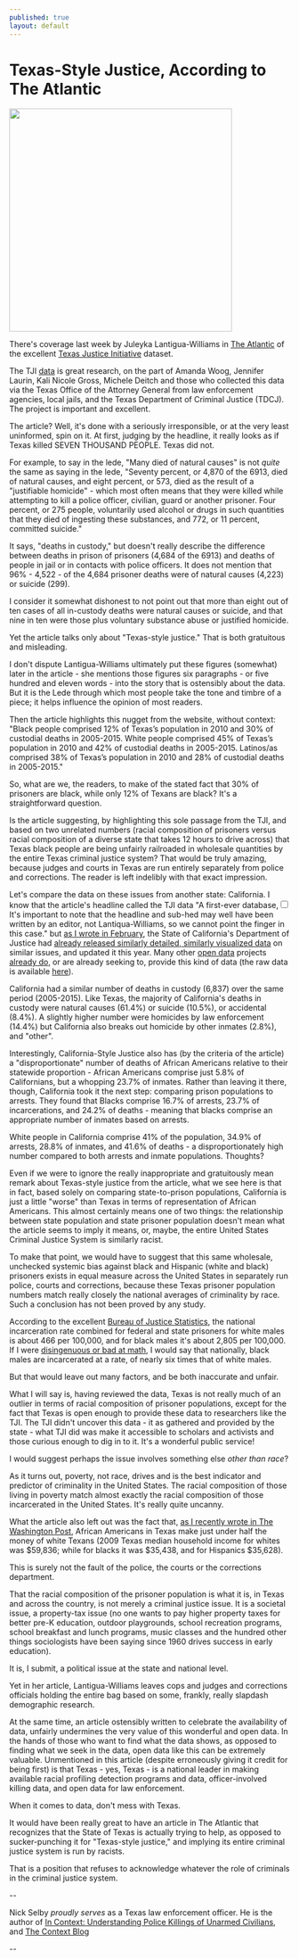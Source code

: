 ```yaml
---
published: true
layout: default
---
```

<h1>Texas-Style Justice, According to The Atlantic</h1>
<p><img class="right" width="400px" src="https://nselby.github.io/assets/img/black_share.jpg" /></p>

<p>There's coverage last week by Juleyka Lantigua-Williams in <a href="http://www.theatlantic.com/politics/archive/2016/07/7000-deaths-in-custody-texas/493325/" target="_blank">The Atlantic</a> of the excellent <a href="http://texasjusticeinitiative.org/" target="_blank">Texas Justice Initiative</a> dataset.</p>

<p>The TJI <a href="http://texasjusticeinitiative.org/wp-content/themes/tji/api/v1/download.php?page=&" target="_blank">data</a> is great research, on the part of Amanda Woog, Jennifer Laurin, Kali Nicole Gross, Michele Deitch and those who collected this data via the Texas Office of the Attorney General from law enforcement agencies, local jails, and the Texas Department of Criminal Justice (TDCJ). The project is important and excellent.</p>

<p>The article? Well, it's done with a seriously irresponsible, or at the very least uninformed, spin on it. At first, judging by the headline, it really looks as if Texas killed SEVEN THOUSAND PEOPLE. Texas did not.</p>

<p>For example, to say in the lede, "Many died of natural causes" is not <em>quite</em> the same as saying in the lede, "Seventy percent, or 4,870 of the 6913, died of natural causes, and eight percent, or 573, died as the result of a "justifiable homicide" - which most often means that they were killed while attempting to kill a police officer, civilian, guard or another prisoner. Four percent, or 275 people, voluntarily used alcohol or drugs in such quantities that they died of ingesting these substances, and 772, or 11 percent, committed suicide."</p>

<p>It says, "deaths in custody," but doesn't really describe the difference between deaths in prison of prisoners (4,684 of the 6913) and deaths of people in jail or in contacts with police officers. It does not mention that 96% - 4,522 - of the 4,684 prisoner deaths were of natural causes (4,223) or suicide (299).</p>

<p>I consider it somewhat dishonest to not point out that more than eight out of ten cases of all in-custody deaths were natural causes or suicide, and that nine in ten were those plus voluntary substance abuse or justified homicide.</p>

<p>Yet the article talks only about "Texas-style justice." That is both gratuitous and misleading.</p>

<p>I don't dispute Lantigua-Williams ultimately put these figures (somewhat) later in the article - she mentions those figures six paragraphs - or five hundred and eleven words - into the story that is ostensibly about the data. But it is the Lede through which most people take the tone and timbre of a piece; it helps influence the opinion of most readers. </p>

<p>Then the article highlights this nugget from the website, without context: "Black people comprised 12% of Texas’s population in 2010 and 30% of custodial deaths in 2005-2015. White people comprised 45% of Texas’s population in 2010 and 42% of custodial deaths in 2005-2015. Latinos/as comprised 38% of Texas’s population in 2010 and 28% of custodial deaths in 2005-2015."</p>

<p>So, what are we, the readers, to make of the stated fact that 30% of prisoners are black, while only 12% of Texans are black? It's a straightforward question. </p>

<p>Is the article suggesting, by highlighting this sole passage from the TJI, and based on two unrelated numbers (racial composition of prisoners versus racial composition of a diverse state that takes 12 hours to drive across) that Texas black people are being unfairly railroaded in wholesale quantities by the entire Texas criminal justice system? That would be truly amazing, because judges and courts in Texas are run entirely separately from police and corrections. The reader is left indelibly with that exact impression.</p>

<p>Let's compare the data on these issues from another state: California. I know that the article's headline called the TJI data "A first-ever database,<label for="sn-demo" class="margin-toggle sidenote-number"></label><input type="checkbox" id="sn-demo" class="margin-toggle"/><span class="sidenote">It's important to note that the headline and sub-hed may well have been written by an editor, not Lantiqua-Williams, so we cannot point the finger in this case.</span>" but <a href="https://medium.com/@nselby/kudos-to-the-california-department-of-justice-62dd9d886e6e#.sku09iq9e" target="_blank">as I wrote in February</a>, the State of California's Department of Justice had <a href="http://openjustice.doj.ca.gov/death-in-custody/overview" target="_blank">already released similarly detailed, similarly visualized data</a> on similar issues, and updated it this year. Many other <a href="http://www.dc.state.fl.us/pub/mortality/" target="_blank">open data</a> projects <a href="https://louiestat.louisvilleky.gov/node/3/date/2016-05-24" target="_blank">already do</a>, or are already seeking to, provide this kind of data (the raw data is available <a href="http://openjustice.doj.ca.gov/downloads/ca_doj_deaths_in_custody_raw_2000-2015_05-14-2016.csv" target="_blank">here</a>).</p>

<p>California had a similar number of deaths in custody (6,837) over the same period (2005-2015). Like Texas, the majority of California's deaths in custody were natural causes (61.4%) or suicide (10.5%), or accidental (8.4%). A slightly higher number were homicides by law enforcement (14.4%) but California also breaks out homicide by other inmates (2.8%), and "other". </p>

<p>Interestingly, California-Style Justice also has (by the criteria of the article) a "disproportionate" number of deaths of African Americans relative to their statewide proportion - African Americans comprise just 5.8% of Californians, but a whopping 23.7% of inmates. Rather than leaving it there, though, California took it the next step: comparing prison populations to arrests. They found that Blacks comprise 16.7% of arrests, 23.7% of incarcerations, and 24.2% of deaths - meaning that blacks comprise an appropriate number of inmates based on arrests. </p>

<p>White people in California comprise 41% of the population, 34.9% of arrests, 28.8% of inmates, and 41.6% of deaths - a disproportionately high number compared to both arrests and inmate populations. Thoughts?</p>

<p>Even if we were to ignore the really inappropriate and gratuitously mean remark about Texas-style justice from the article, what we see here is that in fact, based solely on comparing state-to-prison populations, California is just a little "worse" than Texas in terms of representation of African Americans. This almost certainly means one of two things: the relationship between state population and state prisoner population doesn't mean what the article seems to imply it means, or, maybe, the entire United States Criminal Justice System is similarly racist. </p>

<p>To make that point, we would have to suggest that this same wholesale, unchecked systemic bias against black and Hispanic (white and black) prisoners exists in equal measure across the United States in separately run police, courts and corrections, because these Texas prisoner population numbers match really closely the national averages of criminality by race. Such a conclusion has not been proved by any study. </p>

<p>According to the excellent <a href="http://www.bjs.gov/content/pub/pdf/p13.pdf" target="_blank">Bureau of Justice Statistics</a>, the national incarceration rate combined for federal and state prisoners for white males is about 466 per 100,000, and for black males it's about 2,805 per 100,000. If I were <a href="https://www.washingtonpost.com/news/post-nation/wp/2016/07/11/arent-more-white-people-than-black-people-killed-by-police-yes-but-no/" target="_blank">disingenuous or bad at math</a>, I would say that nationally, black males are incarcerated at a rate, of nearly six times that of white males.</p>

<p>But that would leave out many factors, and be both inaccurate and unfair.</p>

<p>What I will say is, having reviewed the data, Texas is not really much of an outlier in terms of racial composition of prisoner populations, except for the fact that Texas is open enough to provide these data to researchers like the TJI. The TJI didn't uncover this data - it as gathered and provided by the state - what TJI did was make it accessible to scholars and activists and those curious enough to dig in to it. It's a wonderful public service!</p>

<p>I would suggest perhaps the issue involves something else <em>other than race</em>?</p>

<p>As it turns out, poverty, not race, drives and is the best indicator and predictor of criminality in the United States. The racial composition of those living in poverty match almost exactly the racial composition of those incarcerated in the United States. It's really quite uncanny. </p>

<p>What the article also left out was the fact that, <a href="https://www.washingtonpost.com/posteverything/wp/2016/03/03/how-tracking-police-data-by-race-can-make-unfair-laws-look-like-the-cops-fault/" target="_blank">as I recently wrote in The Washington Post</a>, African Americans in Texas make just under half the money of white Texans (2009 Texas median household income for whites was $59,836; while for blacks it was $35,438, and for Hispanics $35,628). </p>

<p>This is surely not the fault of the police, the courts or the corrections department.</p>

<p>That the racial composition of the prisoner population is what it is, in Texas and across the country, is not merely a criminal justice issue. It is a societal issue, a property-tax issue (no one wants to pay higher property taxes for better pre-K education, outdoor playgrounds, school recreation programs, school breakfast and lunch programs, music classes and the hundred other things sociologists have been saying since 1960 drives success in early education). </p>

<p>It is, I submit, a political issue at the state and national level. </p>

<p>Yet in her article, Lantigua-Williams leaves cops and judges and corrections officials holding the entire bag based on some, frankly, really slapdash demographic research.</p>

<p>At the same time, an article ostensibly written to celebrate the availability of data, unfairly undermines the very value of this wonderful and open data. In the hands of those who want to find what the data shows, as opposed to finding what we seek in the data, open data like this can be extremely valuable. Unmentioned in this article (despite erroneously giving it credit for being first) is that Texas - yes, Texas - is a national leader in making available racial profiling detection programs and data, officer-involved killing data, and open data for law enforcement. </p>

<p>When it comes to data, don't mess with Texas. </p>

<p>It would have been really great to have an article in The Atlantic that recognizes that the State of Texas is actually trying to help, as opposed to sucker-punching it for "Texas-style justice," and implying its entire criminal justice system is run by racists. </p>

<p>That is a position that refuses to acknowledge whatever the role of criminals in the criminal justice system.</p>

<p>--<br /> </p>

<p>Nick Selby <em>proudly serves</em> as a Texas law enforcement officer. He is the author of <a href="http://amzn.to/1q0pkXx" target="_blank">In Context: Understanding Police Killings of Unarmed Civilians</a>, and <a href="https://nselby.github.io" target="_blank">The Context Blog</a></p>

<p>--<br /> </p>


